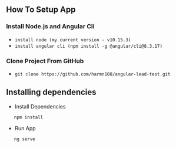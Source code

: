 ## How To Setup App

### Install Node.js and Angular Cli
 + `install node (my current version - v10.15.3)`
 + `install angular cli (npm install -g @angular/cli@8.3.17)`

### Clone Project From GitHub

 + `git clone https://github.com/harmn108/angular-lead-test.git`

## Installing dependencies 

 + Install Dependencies
 ```
    npm install
 ```
 
  + Run App
  ```
     ng serve
  ```
